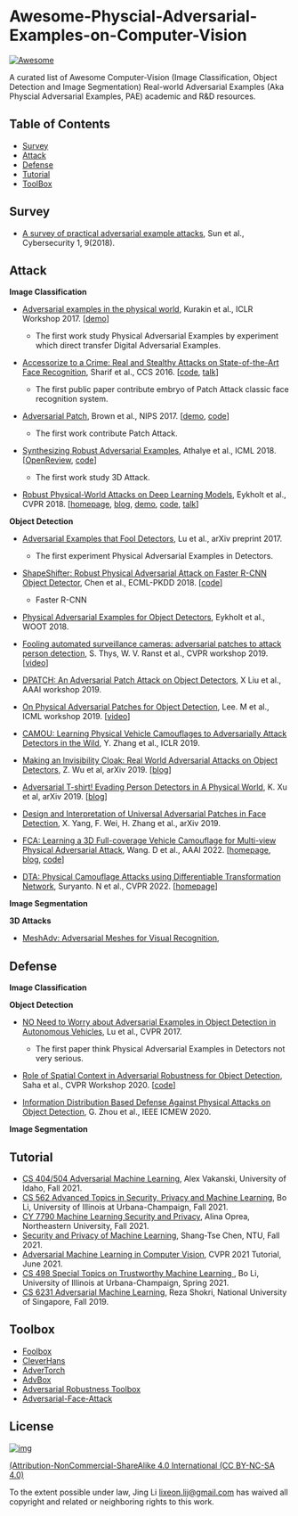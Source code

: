 # Awesome-Physcial-Adversarial-Examples-on-Computer-Vision

[![Awesome](https://awesome.re/badge-flat2.svg)](https://awesome.re)

A curated list of Awesome Computer-Vision (Image Classification, Object Detection and Image Segmentation) Real-world Adversarial Examples (Aka Physcial Adversarial Examples, PAE) academic and R&D resources. 

## Table of Contents
 - [Survey](#survey)
 - [Attack](#attack)
 - [Defense](#defense)
 - [Tutorial](#tutorial)
 - [ToolBox](#toolbox)


## Survey

- [A survey of practical adversarial example attacks](https://doi.org/10.1186/s42400-018-0012-9), Sun et al., Cybersecurity 1, 9(2018).

## Attack
**Image Classification**

- [Adversarial examples in the physical world](https://arxiv.org/abs/1607.02533), Kurakin et al., ICLR Workshop 2017. [[demo](https://www.youtube.com/watch?v=zQ_uMenoBCk)]
    - The first work study Physical Adversarial Examples by experiment which direct transfer Digital Adversarial Examples.

- [Accessorize to a Crime: Real and Stealthy Attacks on State-of-the-Art Face Recognition](https://doi.org/10.1145/2976749.2978392), Sharif et al., CCS 2016. [[code](https://github.com/mahmoods01/accessorize-to-a-crime), [talk](https://www.youtube.com/watch?v=6Xh1vuwnVhU)]
    - The first public paper contribute embryo of Patch Attack classic face recognition system.

- [Adversarial Patch](https://arxiv.org/abs/1712.09665), Brown et al., NIPS 2017. [[demo](https://www.youtube.com/watch?v=i1sp4X57TL4), [code](https://github.com/cleverhans-lab/cleverhans/tree/master/cleverhans_v3.1.0/examples/adversarial_patch)]
    - The first work contribute Patch Attack.

- [Synthesizing Robust Adversarial Examples](https://arxiv.org/abs/1707.07397), Athalye et al., ICML 2018. [[OpenReview](https://openreview.net/forum?id=BJDH5M-AW), [code](https://github.com/prabhant/synthesizing-robust-adversarial-examples)]
    - The first work study 3D Attack.

- [Robust Physical-World Attacks on Deep Learning Models](https://arxiv.org/abs/1707.08945), Eykholt et al., CVPR 2018. [[homepage](https://iotsecurity.engin.umich.edu/robust-physical-world-attacks-on-deep-learning-visual-classification/), [blog](https://bair.berkeley.edu/blog/2017/12/30/yolo-attack/), [demo](https://www.youtube.com/watch?v=1mJMPqi2bSQ), [code](https://github.com/evtimovi/robust_physical_perturbations), [talk](https://www.youtube.com/watch?v=5CmVbqBSM48)]

**Object Detection**

- [Adversarial Examples that Fool Detectors](https://arxiv.org/abs/1712.02494), Lu et al., arXiv preprint 2017. 
    - The first experiment Physical Adversarial Examples in Detectors.

- [ShapeShifter: Robust Physical Adversarial Attack on Faster R-CNN Object Detector](https://link.springer.com/content/pdf/10.1007%2F978-3-030-10925-7_4.pdf), Chen et al., ECML-PKDD 2018. [[code](https://github.com/shangtse/robust-physical-attack)]
    - Faster R-CNN

- [Physical Adversarial Examples for Object Detectors](https://www.usenix.org/system/files/conference/woot18/woot18-paper-eykholt.pdf), Eykholt et al., WOOT 2018.

- [Fooling automated surveillance cameras: adversarial patches to attack person detection](https://openaccess.thecvf.com/content_CVPRW_2019/papers/CV-COPS/Thys_Fooling_Automated_Surveillance_Cameras_Adversarial_Patches_to_Attack_Person_Detection_CVPRW_2019_paper.pdf), S. Thys, W. V. Ranst et al., CVPR workshop 2019. [[video](https://www.youtube.com/watch?v=MIbFvK2S9g8)]

- [DPATCH: An Adversarial Patch Attack on Object Detectors](https://arxiv.org/pdf/1806.02299.pdf), X Liu et al., AAAI workshop 2019.

- [On Physical Adversarial Patches for Object Detection](https://arxiv.org/pdf/1906.11897.pdf), Lee. M et al., ICML workshop 2019. [[video](https://www.youtube.com/watch?v=WXnQjbZ1e7Y)]

- [CAMOU: Learning Physical Vehicle Camouflages to Adversarially Attack Detectors in the Wild](https://openreview.net/pdf?id=SJgEl3A5tm), Y. Zhang et al., ICLR 2019.

- [Making an Invisibility Cloak: Real World Adversarial Attacks on Object Detectors](https://arxiv.org/pdf/1910.14667.pdf), Z. Wu et al, arXiv 2019. [[blog](https://www.cs.umd.edu/~tomg/projects/invisible/)]
- [Adversarial T-shirt! Evading Person Detectors in A Physical World](https://arxiv.org/pdf/1910.11099.pdf), K. Xu et al, arXiv 2019. [[blog](https://medium.com/@ODSC/evading-real-time-person-detectors-by-adversarial-t-shirt-8e0149e97e5a)]

- [Design and Interpretation of Universal Adversarial Patches in Face Detection](https://arxiv.org/pdf/1912.05021.pdf), X. Yang, F. Wei, H. Zhang et al., arXiv 2019.



- [FCA: Learning a 3D Full-coverage Vehicle Camouflage for Multi-view Physical Adversarial Attack](https://arxiv.org/abs/2109.07193), Wang. D et al., AAAI 2022. [[homepage](https://idrl-lab.github.io/Full-coverage-camouflage-adversarial-attack/), [blog](https://mp.weixin.qq.com/s/Bgjj0fyxAKWX31_X2IjdEg), [code](https://github.com/idrl-lab/Full-coverage-camouflage-adversarial-attack/tree/gh-pages/src)]
- [DTA: Physical Camouflage Attacks using Differentiable Transformation Network](https://arxiv.org/abs/2203.09831), Suryanto. N et al., CVPR 2022. [[homepage](https://islab-ai.github.io/dta-cvpr2022/)]

**Image Segmentation**

**3D Attacks**
- [MeshAdv: Adversarial Meshes for Visual Recognition](), 


## Defense
**Image Classification**


**Object Detection**

- [NO Need to Worry about Adversarial Examples in Object Detection in Autonomous Vehicles](), Lu et al., CVPR 2017.
    - The first paper think Physical Adversarial Examples in Detectors not very serious.

- [Role of Spatial Context in Adversarial Robustness for Object Detection](https://arxiv.org/abs/1910.00068), Saha et al., CVPR Workshop 2020. [[code](https://github.com/UMBCvision/Contextual-Adversarial-Patches)]

- [Information Distribution Based Defense Against Physical Attacks on Object Detection](https://ieeexplore.ieee.org/stamp/stamp.jsp?tp=&arnumber=9105983), G. Zhou et al., IEEE ICMEW 2020.

**Image Segmentation**

## Tutorial
- [CS 404/504 Adversarial Machine Learning](https://www.webpages.uidaho.edu/vakanski/CS_504.html), Alex Vakanski, University of Idaho, Fall 2021.
- [CS 562 Advanced Topics in Security, Privacy and Machine Learning](https://aisecure.github.io/TEACHING/CS562/CS562.html), Bo Li, University of Illinois at Urbana-Champaign, Fall 2021.
- [CY 7790 Machine Learning Security and Privacy](https://www.ccs.neu.edu/home/alina/classes/Fall2021/), Alina Oprea, Northeastern University, Fall 2021.
- [Security and Privacy of Machine Learning](), Shang-Tse Chen, NTU, Fall 2021.
- [Adversarial Machine Learning in Computer Vision](https://advmlincv.github.io/cvpr21-tutorial/), CVPR 2021 Tutorial, June 2021.
- [CS 498 Special Topics on Trustworthy Machine Learning
](https://courses.grainger.illinois.edu/cs498lb1/sp2021/), Bo Li, University of Illinois at Urbana-Champaign, Spring 2021.
- [CS 6231 Adversarial Machine Learning](https://www.comp.nus.edu.sg/~reza/courses/cs6231/), Reza Shokri, National University of Singapore, Fall 2019.

## Toolbox
- [Foolbox](https://github.com/bethgelab/foolbox)
- [CleverHans](https://github.com/tensorflow/cleverhans)
- [AdverTorch](https://github.com/BorealisAI/advertorch)
- [AdvBox](https://github.com/advboxes/AdvBox)
- [Adversarial Robustness Toolbox](https://github.com/IBM/adversarial-robustness-toolbox)
- [Adversarial-Face-Attack](https://github.com/ppwwyyxx/Adversarial-Face-Attack)

## License
[![img](https://camo.githubusercontent.com/d81c1a80f6c3d68d5f1a80b016db6802aa480411/68747470733a2f2f692e6372656174697665636f6d6d6f6e732e6f72672f6c2f62792d6e632d73612f342e302f38307831352e706e67)](https://camo.githubusercontent.com/d81c1a80f6c3d68d5f1a80b016db6802aa480411/68747470733a2f2f692e6372656174697665636f6d6d6f6e732e6f72672f6c2f62792d6e632d73612f342e302f38307831352e706e67) 

[(Attribution-NonCommercial-ShareAlike 4.0 International (CC BY-NC-SA 4.0)](https://creativecommons.org/licenses/by-nc-sa/4.0/deed.en)

To the extent possible under law, Jing Li <lixeon.lij@gmail.com> has waived all copyright and related or neighboring rights to this work.
